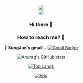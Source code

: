 <div align="center">
<img src="https://capsule-render.vercel.app/api?type=waving&color=black&height=150&section=header&text=JangSungJun&fontSize=80" />

<div align="center">
	<img src="https://img.shields.io/badge/Java-007396?style=flat&logo=Java&logoColor=white" />
</div>

### Hi there 👋     

### How to reach me? 🤔
📮  **SungJun's gmail ...**[![Gmail Badge](https://img.shields.io/badge/Gmail-d14836?style=flat-square&logo=Gmail&logoColor=white&link=mailto:sk48721432@gmail.com)](mailto:sk48721432@gmail.com)

![Anurag's GitHub stats](https://github-readme-stats.vercel.app/api?username=wkdtjdwns&&show_icons=true&theme=radical)

[![Top Langs](https://github-readme-stats.vercel.app/api/top-langs/?username=wkdtjdwns&langs_count=8)](https://github.com/wkdtjdwns/github-readme-stats)

[![Hits](https://hits.seeyoufarm.com/api/count/incr/badge.svg?url=https%3A%2F%2Fgithub.com%2Fgjbae1212%2Fhit-counter&count_bg=%2382C83D&title_bg=%23555555&icon=&icon_color=%238A8A8A&title=hits&edge_flat=false)](https://hits.seeyoufarm.com)
</div>

<!--
**wkdtjdwns/wkdtjdwns** is a ✨ _special_ ✨ repository because its `README.md` (this file) appears on your GitHub profile.

Here are some ideas to get you started:

- 🔭 I’m currently working on ...
- 🌱 I’m currently learning ...
- 👯 I’m looking to collaborate on ...
- 🤔 I’m looking for help with ...
- 💬 Ask me about ...
- 📫 How to reach me: ...
- 😄 Pronouns: ...
- ⚡ Fun fact: ...
-->
